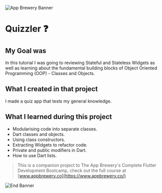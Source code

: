 ![App Brewery Banner](https://github.com/londonappbrewery/Images/blob/master/AppBreweryBanner.png)


# Quizzler ❓

## My Goal was

In this tutorial I was going to reviewing Stateful and Stateless Widgets as well as learning about the fundamental building blocks of Object Oriented Programming (OOP) - Classes and Objects.


## What I created in that project

I made a quiz app that tests my general knowledge. 

## What I learned during this project

- Modularising code into separate classes.
- Dart classes and objects.
- Using class constructors.
- Extracting Widgets to refactor code.
- Private and public modifiers in Dart.
- How to use Dart lists.

>This is a companion project to The App Brewery's Complete Flutter Development Bootcamp, check out the full course at [www.appbrewery.co](https://www.appbrewery.co/)

![End Banner](https://github.com/londonappbrewery/Images/blob/master/readme-end-banner.png)
